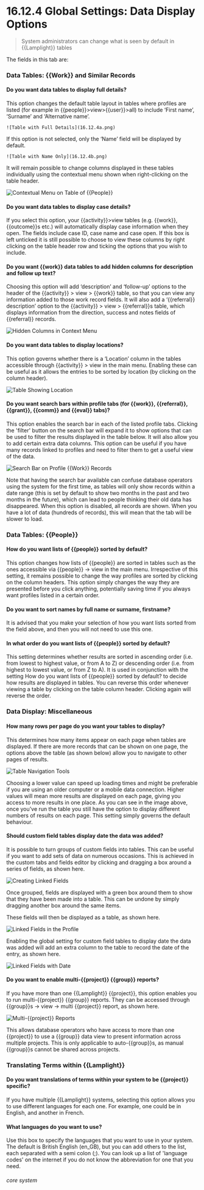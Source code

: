 # 16.12.4 <i class="fas fa-tools"></i> Global Settings: Data Display Options

> System administrators can change what is seen by default in {{Lamplight}} tables



The fields in this tab are:

### Data Tables: {{Work}} and Similar Records

#### Do you want data tables to display full details?

   This option changes the default table layout in tables where profiles are listed (for example in {{people}}>view>{{user}}>all) to include ‘First name’, ‘Surname’ and ‘Alternative name’.
 
    ![Table with Full Details](16.12.4a.png)
    
   If this option is not selected, only the ‘Name’ field will be displayed by default.
        
    ![Table with Name Only](16.12.4b.png)
 
   It will remain possible to change columns displayed in these tables individually using the contextual menu shown when right-clicking on the table header.
   
   ![Contextual Menu on Table of {{People}}](16.12.4c.png)
   
 
#### Do you want data tables to display case details?

   If you select this option, your {{activity}}>view tables (e.g. {{work}}, {{outcome}}s etc.) will automatically display case information when they open. The fields include case ID, case name and case open. If this box is left unticked it is still possible to choose to view these columns by right clicking on the table header row and ticking the options that you wish to include.

#### Do you want {{work}} data tables to add hidden columns for description and follow up text?

  Choosing this option will add ‘description’ and ‘follow-up’ options to the header of the {{activity}} > view > {{work}} table, so that you can view any information added to those work record fields. It will also add a ‘{{referral}} description’ option to the {{activity}} > view > {{referral}}s table, which displays information from the direction, success and notes fields of {{referral}} records.
  
  ![Hidden Columns in Context Menu](16.12.4d.png)
 
#### Do you want data tables to display locations?

  This option governs whether there is a ‘Location’ column in the tables accessible through {{activity}} > view in the main menu. Enabling these can be useful as it allows the entries to be sorted by location (by clicking on the column header).
  
  ![Table Showing Location](16.12.4e.png)
 
#### Do you want search bars within profile tabs (for {{work}}, {{referral}}, {{grant}}, {{comm}} and {{eval}} tabs)?

   This option enables the search bar in each of the listed profile tabs. Clicking the 'filter' button on the search bar will expand it to show options that can be used to filter the results displayed in the table below. It will also allow you to add certain extra data columns. This option can be useful if you have many records linked to profiles and need to filter them to get a useful view of the data.
   
   ![Search Bar on Profile {{Work}} Records](16.12.4f.png)
 
   Note that having the search bar available can confuse database operators using the system for the first time, as tables will only show records within a date range (this is set by default to show two months in the past and two months in the future), which can lead to people thinking their old data has disappeared. When this option is disabled, all records are shown.  When you have a lot of data (hundreds of records), this will mean that the tab will be slower to load.


### Data Tables: {{People}}

#### How do you want lists of {{people}} sorted by default?

   This option changes how lists of {{people}} are sorted in tables such as the ones accessible via {{people}} -> view in the main menu. Irrespective of this setting, it remains possible to change the way profiles are sorted by clicking on the column headers. This option simply changes the way they are presented before you click anything, potentially saving time if you always want profiles listed in a certain order.
   
#### Do you want to sort names by full name or surname, firstname?

   It is advised that you make your selection of how you want lists sorted from the field above, and then you will not need to use this one.

#### In what order do you want lists of {{people}} sorted by default?

   This setting determines whether results are sorted in ascending order (i.e. from lowest to highest value, or from A to Z) or descending order (i.e. from highest to lowest value, or from Z to A). It is used in conjunction with the setting How do you want lists of {{people}} sorted by default? to decide how results are displayed in tables. You can reverse this order whenever viewing a table by clicking on the table column header. Clicking again will reverse the order.
   
### Data Display: Miscellaneous

#### How many rows per page do you want your tables to display?

   This determines how many items appear on each page when tables are displayed. If there are more records that can be shown on one page, the options above the table (as shown below) allow you to navigate to other pages of results.
   
   ![Table Navigation Tools](16.12.4g.png)
 
   Choosing a lower value can speed up loading times and might be preferable if you are using an older computer or a mobile data connection. Higher values will mean more results are displayed on each page, giving you access to more results in one place.
As you can see in the image above, once you’ve run the table you still have the option to display different numbers of results on each page. This setting simply governs the default behaviour.

#### Should custom field tables display date the data was added?

   It is possible to turn groups of custom fields into tables. This can be useful if you want to add sets of data on numerous occasions. This is achieved in the custom tabs and fields editor by clicking and dragging a box around a series of fields, as shown here.
   
   ![Creating Linked Fields](16.12.4h.png)
  
   Once grouped, fields are displayed with a green box around them to show that they have been made into a table. This can be undone by simply dragging another box around the same items.
   
   These fields will then be displayed as a table, as shown here.
   
   ![Linked Fields in the Profile](16.12.4i.png)
 
   Enabling the global setting for custom field tables to display date the data was added will add an extra column to the table to record the date of the entry, as shown here.
   
   ![Linked Fields with Date](16.12.4j.png)
 
#### Do you want to enable multi-{{project}} {{group}} reports?
  
   If you have more than one {{Lamplight}} {{project}}, this option enables you to run multi-{{project}} {{group}} reports. They can be accessed through {{group}}s -> view -> multi {{project}} report, as shown here.
   
   ![Multi-{{project}} Reports](16.12.4k.png)
 
   This allows database operators who have access to more than one {{project}} to use a {{group}} data view to present information across multiple projects. This is only applicable to auto-{{group}}s, as manual {{group}}s cannot be shared across projects.

### Translating Terms within {{Lamplight}}

#### Do you want translations of terms within your system to be {{project}} specific?

   If you have multiple {{Lamplight}} systems, selecting this option allows you to use different languages for each one. For example, one could be in English, and another in French.
   
#### What languages do you want to use?

   Use this box to specify the languages that you want to use in your system. The default is British English (en_GB), but you can add others to the list, each separated with a semi colon (;). You can look up a list of 'language codes' on the internet if you do not know the abbreviation for one that you need.



###### core system
